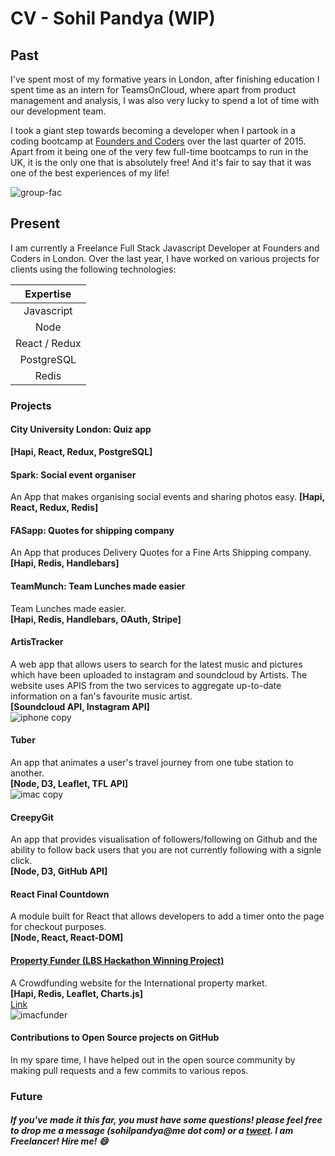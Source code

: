 # CV - Sohil Pandya (WIP)

## Past
I've spent most of my formative years in London, after finishing education I spent time as an intern for TeamsOnCloud, where apart from product management and analysis, I was also very lucky to spend a lot of time with our development team.

 I took a giant step towards becoming a developer when I partook in a coding bootcamp at [Founders and Coders](foundersandcoders.org) over the last quarter of 2015. Apart from it being one of the very few full-time bootcamps to run in the UK, it is the only one that is absolutely free! And it's fair to say that it was one of the best experiences of my life!

![group-fac](https://cloud.githubusercontent.com/assets/2305591/12416209/fba9daf6-be97-11e5-88ac-d07304707fc9.jpg)

## Present

 I am currently a Freelance Full Stack Javascript Developer at Founders and Coders in London. Over the last year, I have worked on various projects for clients using the following technologies:


| Expertise |
|:---------:|
| Javascript|
| Node |
| React / Redux |
| PostgreSQL |
| Redis |



### Projects  

#### City University London: Quiz app
**[Hapi, React, Redux, PostgreSQL]**

#### Spark: Social event organiser
An App that makes organising social events and sharing photos easy.
**[Hapi, React, Redux, Redis]**

#### FASapp: Quotes for shipping company
An App that produces Delivery Quotes for a Fine Arts Shipping company.  
**[Hapi, Redis, Handlebars]**

#### TeamMunch: Team Lunches made easier
Team Lunches made easier.  
**[Hapi, Redis, Handlebars, OAuth, Stripe]**

#### ArtisTracker
A web app that allows users to search for the latest music and pictures which have been uploaded to instagram and soundcloud by Artists. The website uses APIS from the two services to aggregate up-to-date information on a fan's favourite music artist.   
**[Soundcloud API, Instagram API]**  
![iphone copy](https://cloud.githubusercontent.com/assets/2305591/12433489/39876d96-bef9-11e5-8e79-c463ec90946e.png)

#### Tuber  
An app that animates a user's travel journey from one tube station to another.  
**[Node, D3, Leaflet, TFL API]**  
![imac copy](https://cloud.githubusercontent.com/assets/2305591/12433736/bd85ac10-befa-11e5-9463-073e8ff99fad.png)

#### CreepyGit
An app that provides visualisation of followers/following  on Github and the ability to follow back users that you are not currently following with a signle click.  
**[Node, D3, GitHub API]**

#### React Final Countdown
A module built for React that allows developers to add a timer onto the page for checkout purposes.  
**[Node, React, React-DOM]**

#### [Property Funder (LBS Hackathon Winning Project)](http://www.thepropertyfunder.space/)
A Crowdfunding website for the International property market.  
**[Hapi, Redis, Leaflet, Charts.js]**  
[Link](http://www.thepropertyfunder.space/)  
![imacfunder](https://cloud.githubusercontent.com/assets/2305591/12434104/70d31cca-befc-11e5-9cb7-f8b0e989dc85.png)

#### Contributions to Open Source projects on GitHub
In my spare time, I have helped out in the open source community by making pull requests and a few commits to various repos.  

### Future
##### If you've made it this far, you must have some questions! please feel free to drop me a message (sohilpandya@me dot com) or a [tweet](https://twitter.com/Sohil_is). I am Freelancer! Hire me! :smile:
